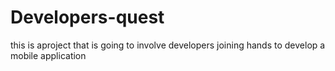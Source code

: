# Developers-quest
this is  aproject that is going to involve developers joining hands to develop a mobile application
